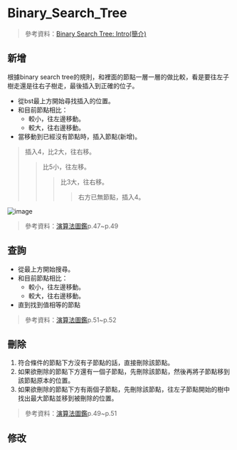 # Binary_Search_Tree
> 參考資料：[Binary Search Tree: Intro(簡介)](http://alrightchiu.github.io/SecondRound/binary-search-tree-introjian-jie.html)
## 新增
根據binary search tree的規則，和裡面的節點一層一層的做比較，看是要往左子樹走還是往右子樹走，最後插入到正確的位子。
* 從bst最上方開始尋找插入的位置。
* 和目前節點相比：
  * 較小，往左邊移動。
  * 較大，往右邊移動。
* 當移動到已經沒有節點時，插入節點(新增)。
> 插入4，比2大，往右移。
>> 比5小，往左移。
>>> 比3大，往右移。
>>>> 右方已無節點，插入4。

![image](https://images.plurk.com/7qeda7IgnPihGxycGuGOCH.png)
> 參考資料：[演算法圖鑑](https://www.books.com.tw/products/0010771263)p.47~p.49
## 查詢
* 從最上方開始搜尋。
* 和目前節點相比：
  * 較小，往左邊移動。
  * 較大，往右邊移動。
* 直到找到值相等的節點
> 參考資料：[演算法圖鑑](https://www.books.com.tw/products/0010771263)p.51~p.52
## 刪除
1. 符合條件的節點下方沒有子節點的話，直接刪除該節點。
2. 如果欲刪除的節點下方還有一個子節點，先刪除該節點，然後再將子節點移到該節點原本的位置。
3. 如果欲刪除的節點下方有兩個子節點，先刪除該節點，往左子節點開始的樹中找出最大節點並移到被刪除的位置。
> 參考資料：[演算法圖鑑](https://www.books.com.tw/products/0010771263)p.49~p.51
## 修改
